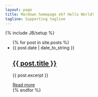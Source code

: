```yaml
---
layout: page
title: Mardown homepage eh? Hello World!
tagline: Supporting tagline
---
```

{% include JB/setup %}
<!--
Read [Jekyll Quick Start](http://jekyllbootstrap.com/usage/jekyll-quick-start.html)

Complete usage and documentation available at: [Jekyll Bootstrap](http://jekyllbootstrap.com)

## Update Author Attributes

In `_config.yml` remember to specify your own data:

    title : My Blog =)

    author :
      name : Name Lastname
      email : blah@email.test
      github : username
      twitter : username

The theme should reference these variables whenever needed.

## Sample Posts

This blog contains sample posts which help stage pages and blog data.
When you don't need the samples anymore just delete the `_posts/core-samples` folder.

    $ rm -rf _posts/core-samples

Here's a sample "posts list".
-->
<ul class="posts">
  {% for post in site.posts %}
    <li>
      <span>{{ post.date | date_to_string }}</span>
      <a href="{{ BASE_PATH }}{{ post.url }}">
        <h2>{{ post.title }}</h2>
      </a>
      <p>{{ post.excerpt }}</p>
      <span><a href="{{ BASE_PATH }}{{ post.url }}" title="{{ post.title }}">Read more</a></span>
    </li>
  {% endfor %}
</ul>
<!--
## To-Do

This theme is still unfinished. If you'd like to be added as a contributor, [please fork](http://github.com/plusjade/jekyll-bootstrap)!
We need to clean up the themes, make theme usage guides with theme-specific markup examples.
-->


